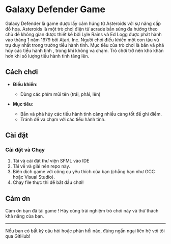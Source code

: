 # Galaxy Defender Game

Galaxy Defender là game được lấy cảm hứng từ Asteroids với sự nâng cấp đồ họa. Asteroids là một trò chơi điện tử acrade bắn súng đa hướng theo chủ đề không gian được thiết kế bởi Lyle Rains và Ed Logg được phát hành vào tháng 1 năm 1979 bởi Atari, Inc. Người chơi điều khiển một con tàu vũ trụ duy nhất trong trường tiểu hành tinh. Mục tiêu của trò chơi là bắn và phá hủy các tiểu hành tinh , trong khi không va chạm. Trò chơi trở nên khó khăn hơn khi số lượng tiểu hành tinh tăng lên.

## Cách chơi

- **Điều khiển**:
  - Dùng các phím mũi tên (trái, phải, lên)

- **Mục tiêu**:
  - Bắn và phá hủy các tiểu hành tinh càng nhiều càng tốt để ghi điểm.
  - Tránh để va chạm với các tiểu hành tinh.

## Cài đặt

### Cài đặt và Chạy

1. Tải và cài đặt thư viện SFML vào IDE 
2. Tải về và giải nén repo này.
3. Biên dịch game với công cụ yêu thích của bạn (chẳng hạn như GCC hoặc Visual Studio).
4. Chạy file thực thi để bắt đầu chơi!

## Cảm ơn

Cảm ơn bạn đã tải game ! Hãy cùng trải nghiệm trò chơi này và thử thách khả năng của bạn.

---

Nếu bạn có bất kỳ câu hỏi hoặc phản hồi nào, đừng ngần ngại liên hệ với tôi qua GitHub!
